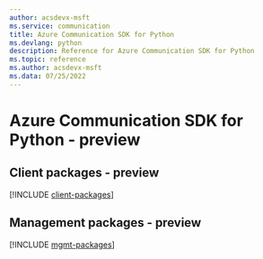 ```yaml
---
author: acsdevx-msft
ms.service: communication
title: Azure Communication SDK for Python
ms.devlang: python
description: Reference for Azure Communication SDK for Python
ms.topic: reference
ms.author: acsdevx-msft
ms.data: 07/25/2022
---
```

# Azure Communication SDK for Python - preview

## Client packages - preview
[!INCLUDE [client-packages](communication-client-index.md)]
## Management packages - preview
[!INCLUDE [mgmt-packages](communication-mgmt-index.md)]